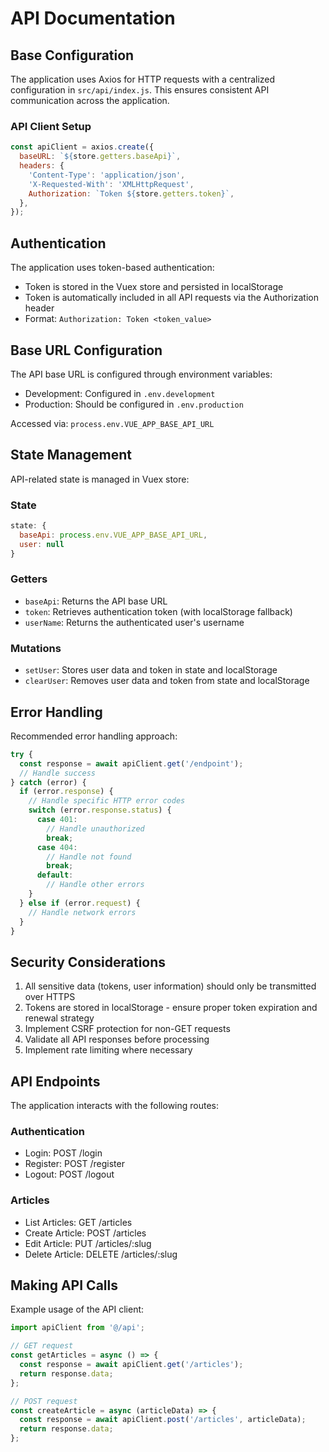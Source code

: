 # API Documentation

## Base Configuration

The application uses Axios for HTTP requests with a centralized configuration in `src/api/index.js`. This ensures consistent API communication across the application.

### API Client Setup

```javascript
const apiClient = axios.create({
  baseURL: `${store.getters.baseApi}`,
  headers: {
    'Content-Type': 'application/json',
    'X-Requested-With': 'XMLHttpRequest',
    Authorization: `Token ${store.getters.token}`,
  },
});
```

## Authentication

The application uses token-based authentication:

- Token is stored in the Vuex store and persisted in localStorage
- Token is automatically included in all API requests via the Authorization header
- Format: `Authorization: Token <token_value>`

## Base URL Configuration

The API base URL is configured through environment variables:
- Development: Configured in `.env.development`
- Production: Should be configured in `.env.production`

Accessed via: `process.env.VUE_APP_BASE_API_URL`

## State Management

API-related state is managed in Vuex store:

### State
```javascript
state: {
  baseApi: process.env.VUE_APP_BASE_API_URL,
  user: null
}
```

### Getters
- `baseApi`: Returns the API base URL
- `token`: Retrieves authentication token (with localStorage fallback)
- `userName`: Returns the authenticated user's username

### Mutations
- `setUser`: Stores user data and token in state and localStorage
- `clearUser`: Removes user data and token from state and localStorage

## Error Handling

Recommended error handling approach:

```javascript
try {
  const response = await apiClient.get('/endpoint');
  // Handle success
} catch (error) {
  if (error.response) {
    // Handle specific HTTP error codes
    switch (error.response.status) {
      case 401:
        // Handle unauthorized
        break;
      case 404:
        // Handle not found
        break;
      default:
        // Handle other errors
    }
  } else if (error.request) {
    // Handle network errors
  }
}
```

## Security Considerations

1. All sensitive data (tokens, user information) should only be transmitted over HTTPS
2. Tokens are stored in localStorage - ensure proper token expiration and renewal strategy
3. Implement CSRF protection for non-GET requests
4. Validate all API responses before processing
5. Implement rate limiting where necessary

## API Endpoints

The application interacts with the following routes:

### Authentication
- Login: POST /login
- Register: POST /register
- Logout: POST /logout

### Articles
- List Articles: GET /articles
- Create Article: POST /articles
- Edit Article: PUT /articles/:slug
- Delete Article: DELETE /articles/:slug

## Making API Calls

Example usage of the API client:

```javascript
import apiClient from '@/api';

// GET request
const getArticles = async () => {
  const response = await apiClient.get('/articles');
  return response.data;
};

// POST request
const createArticle = async (articleData) => {
  const response = await apiClient.post('/articles', articleData);
  return response.data;
};
```